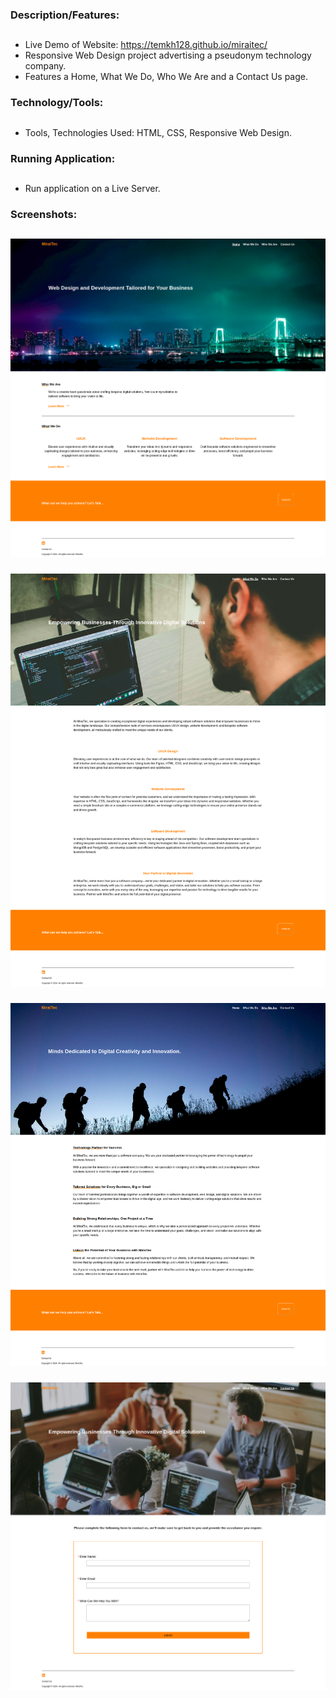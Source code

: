 ### Description/Features:
##
* Live Demo of Website: https://temkh128.github.io/miraitec/
* Responsive Web Design project advertising a pseudonym technology company.
* Features a Home, What We Do, Who We Are and a Contact Us page.
###
### Technology/Tools:
##
* Tools, Technologies Used: HTML, CSS, Responsive Web Design.
###
### Running Application:
##
* Run application on a Live Server.
###
### Screenshots:
##
![home](readme_pictures/home.png)
###
![what_we_do](readme_pictures/what_we_do.png)
###
![who_we_are](readme_pictures/who_we_are.png)
###
![contact_us](readme_pictures/contact_us.png)

